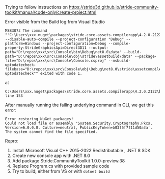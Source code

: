 Trying to follow instructions on https://stride3d.github.io/stride-community-toolkit/manual/code-only/create-project.html

Error visible from the Build log from Visual Studio

    MSB3073 The command ""C:\Users\xxx.nuget\packages\stride.core.assets.compilerapp\4.2.0.2122\buildTransitive..\lib\net8.0\Stride.Core.Assets.CompilerApp.exe" --disable-auto-compile --project-configuration "Debug" --platform=Windows --project-configuration=Debug --compile-property:StrideGraphicsApi=Direct3D11 --output-path="D:\repos\xxx\src\Console\bin\Debug\net8.0\data" --build-path="D:\repos\xxx\src\Console\obj\stride\assetbuild\data" --package-file="D:\repos\xxx\src\Console\Console.csproj" --msbuild-uptodatecheck-filebase="D:\repos\xxx\src\Console\obj\Debug\net8.0\stride\assetcompiler-uptodatecheck"" exited with code 1.

at

    C:\Users\xxx.nuget\packages\stride.core.assets.compilerapp\4.2.0.2122\buildTransitive\Stride.Core.Assets.CompilerApp.targets line 153

After manually running the failing underlying command in CLI, we get this error:

    Error restoring NuGet packages!
    Could not load file or assembly 'System.Security.Cryptography.Pkcs, Version=6.0.0.0, Culture=neutral, PublicKeyToken=b03f5f7f11d50a3a'. The system cannot find the file specified.

Repro:

1. Install Microsoft Visual C++ 2015-2022 Redistributable , .NET 8 SDK
1. Create new console app with .NET 8.0
1. Add package Stride.CommunityToolkit 1.0.0-preview.38
1. Replace Program.cs with provided sample code
1. Try to build, either from VS or with `dotnet build`
